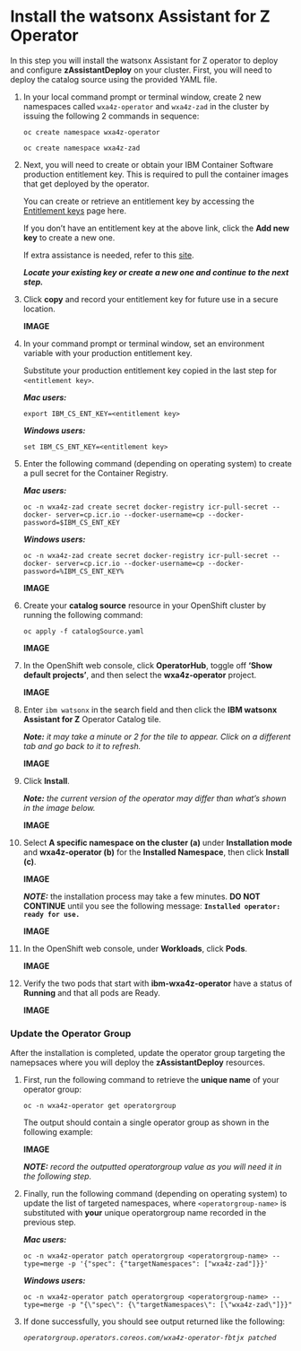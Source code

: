 # Install the watsonx Assistant for Z Operator

In this step you will install the watsonx Assistant for Z operator to deploy and configure **zAssistantDeploy** on your cluster. First, you will need to deploy the catalog source using the provided YAML file.

1. In your local command prompt or terminal window, create 2 new namespaces called `wxa4z-operator` and `wxa4z-zad` in the cluster by issuing the following 2 commands in sequence:
   
    `oc create namespace wxa4z-operator`

    `oc create namespace wxa4z-zad`

2. Next, you will need to create or obtain your IBM Container Software production entitlement key. This is required to pull the container images that get deployed by the operator.

    You can create or retrieve an entitlement key by accessing the [Entitlement keys](https://myibm.ibm.com/products-services/containerlibrary) page here.

    If you don’t have an entitlement key at the above link, click the **Add new key** to create a new one. 

    If extra assistance is needed, refer to this [site](https://github.ibm.com/alchemy-registry/image-iam/blob/master/obtaining_entitlement.md).

    ***Locate your existing key or create a new one and continue to the next step.***

3. Click **copy** and record your entitlement key for future use in a secure location.
   
    **IMAGE**

4. In your command prompt or terminal window, set an environment variable with your production entitlement key.

    Substitute your production entitlement key copied in the last step for `<entitlement key>`.

    ***Mac users:***
    ```
    export IBM_CS_ENT_KEY=<entitlement key>
    ```

    ***Windows users:***
    ```
    set IBM_CS_ENT_KEY=<entitlement key>
    ```

5. Enter the following command (depending on operating system) to create a pull secret for the Container Registry.

    ***Mac users:***
    ```
    oc -n wxa4z-zad create secret docker-registry icr-pull-secret --docker- server=cp.icr.io --docker-username=cp --docker-password=$IBM_CS_ENT_KEY
    ```

    ***Windows users:***
    ```
    oc -n wxa4z-zad create secret docker-registry icr-pull-secret --docker- server=cp.icr.io --docker-username=cp --docker-password=%IBM_CS_ENT_KEY%
    ```

    **IMAGE**

6. Create your **catalog source** resource in your OpenShift cluster by running the following command:
   
    ```
    oc apply -f catalogSource.yaml
    ```

    **IMAGE**

7. In the OpenShift web console, click **OperatorHub**, toggle off **‘Show default projects’**, and then select the **wxa4z-operator** project.
   
    **IMAGE**

8. Enter `ibm watsonx` in the search field and then click the **IBM watsonx Assistant for Z** Operator Catalog tile.
   
    ***Note:** it may take a minute or 2 for the tile to appear. Click on a different tab and go back to it to refresh.*

    **IMAGE**

9. Click **Install**.
    
    ***Note:** the current version of the operator may differ than what’s shown in the image below.*

    **IMAGE**

10. Select **A specific namespace on the cluster (a)** under **Installation mode** and **wxa4z-operator (b)** for the **Installed Namespace**, then click **Install (c)**.
    
    **IMAGE**

    ***NOTE:*** the installation process may take a few minutes. **DO NOT CONTINUE** until you see the following message: **`Installed operator: ready for use.`**

    **IMAGE**

11. In the OpenShift web console, under **Workloads**, click **Pods**.
    
    **IMAGE**

12. Verify the two pods that start with **ibm-wxa4z-operator** have a status of **Running** and that all pods are Ready.
    
    **IMAGE**

### Update the Operator Group

After the installation is completed, update the operator group targeting the namepsaces where you will deploy the **zAssistantDeploy** resources.

1. First, run the following command to retrieve the **unique name** of your operator group:
   
    ```
    oc -n wxa4z-operator get operatorgroup
    ```

    The output should contain a single operator group as shown in the following example:

    **IMAGE**

    ***NOTE:** record the outputted operatorgroup value as you will need it in the following step.*

2. Finally, run the following command (depending on operating system) to update the list of targeted namespaces, where `<operatorgroup-name>` is substituted with **your** unique operatorgroup name recorded in the previous step.
   
    ***Mac users:***
    ```
    oc -n wxa4z-operator patch operatorgroup <operatorgroup-name> --type=merge -p '{"spec": {"targetNamespaces": ["wxa4z-zad"]}}'
    ```

    ***Windows users:***
    ```
    oc -n wxa4z-operator patch operatorgroup <operatorgroup-name> --type=merge -p "{\"spec\": {\"targetNamespaces\": [\"wxa4z-zad\"]}}"
    ```

3. If done successfully, you should see output returned like the following:
   
   *`operatorgroup.operators.coreos.com/wxa4z-operator-fbtjx patched`*
